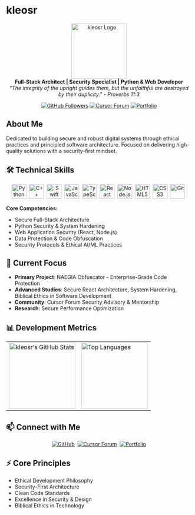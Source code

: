 # kleosr

<div align="center">
  <img src="https://i.ibb.co/tMy2cRkC/image-fx.png" alt="kleosr Logo" width="150" />
  <br/>
  <strong>Full-Stack Architect | Security Specialist | Python & Web Developer</strong>
  <br/>
  <em>"The integrity of the upright guides them, but the unfaithful are destroyed by their duplicity." - Proverbs 11:3</em>
  <p>
    <a href="https://github.com/kleosr"><img src="https://img.shields.io/github/followers/kleosr?label=Follow&style=social" alt="GitHub Followers"></a>
    <a href="https://forum.cursor.com/u/kleosr/summary"><img src="https://img.shields.io/badge/Cursor_Forum-Active-blue?style=flat-square" alt="Cursor Forum"></a>
    <a href="https://kleosr.surge.sh"><img src="https://img.shields.io/badge/Portfolio-Live-green?style=flat-square" alt="Portfolio"></a>
  </p>
</div>

## About Me

Dedicated to building secure and robust digital systems through ethical practices and principled software architecture. Focused on delivering high-quality solutions with a security-first mindset.

## 🛠️ Technical Skills

<p align="center">
  <img src="https://cdn.jsdelivr.net/gh/devicons/devicon/icons/python/python-original.svg" alt="Python" width="40" height="40"/>&nbsp;
  <img src="https://cdn.jsdelivr.net/gh/devicons/devicon/icons/cplusplus/cplusplus-original.svg" alt="C++" width="40" height="40"/>&nbsp;
  <img src="https://cdn.jsdelivr.net/gh/devicons/devicon/icons/swift/swift-original.svg" alt="Swift" width="40" height="40"/>&nbsp;
  <img src="https://cdn.jsdelivr.net/gh/devicons/devicon/icons/javascript/javascript-original.svg" alt="JavaScript" width="40" height="40"/>&nbsp;
  <img src="https://cdn.jsdelivr.net/gh/devicons/devicon/icons/typescript/typescript-original.svg" alt="TypeScript" width="40" height="40"/>&nbsp;
  <img src="https://cdn.jsdelivr.net/gh/devicons/devicon/icons/react/react-original-wordmark.svg" alt="React" width="40" height="40"/>&nbsp;
  <img src="https://cdn.jsdelivr.net/gh/devicons/devicon/icons/nodejs/nodejs-original-wordmark.svg" alt="Node.js" width="40" height="40"/>&nbsp;
  <img src="https://cdn.jsdelivr.net/gh/devicons/devicon/icons/html5/html5-original.svg" alt="HTML5" width="40" height="40"/>&nbsp;
  <img src="https://cdn.jsdelivr.net/gh/devicons/devicon/icons/css3/css3-original.svg" alt="CSS3" width="40" height="40"/>&nbsp;
  <img src="https://cdn.jsdelivr.net/gh/devicons/devicon/icons/git/git-original.svg" alt="Git" width="40" height="40"/>&nbsp;
  <!-- Add more icons as needed -->
</p>

**Core Competencies:**
*   Secure Full-Stack Architecture
*   Python Security & System Hardening
*   Web Application Security (React, Node.js)
*   Data Protection & Code Obfuscation
*   Security Protocols & Ethical AI/ML Practices

## 🚀 Current Focus

*   **Primary Project**: NAEGIA Obfuscator - Enterprise-Grade Code Protection
*   **Advanced Studies**: Secure React Architecture, System Hardening, Biblical Ethics in Software Development
*   **Community**: Cursor Forum Security Advisory & Mentorship
*   **Research**: Secure Performance Optimization

## 📊 Development Metrics

<div align="center">
  <table>
    <tr>
      <td><img height="180" src="https://github-readme-stats.vercel.app/api?username=kleosr&show_icons=true&theme=dark&hide_border=true&count_private=true&include_all_commits=true" alt="kleosr's GitHub Stats" /></td>
      <td><img height="180" src="https://github-readme-stats.vercel.app/api/top-langs/?username=kleosr&theme=dark&hide_border=true&langs_count=8" alt="Top Languages" /></td>
    </tr>
  </table>
</div>

## 📫 Connect with Me

<div align="center">
  <a href="https://github.com/kleosr"><img src="https://img.shields.io/badge/GitHub-Profile-black?style=flat-square&logo=github" alt="GitHub"></a>&nbsp;
  <a href="https://forum.cursor.com/u/kleosr/summary"><img src="https://img.shields.io/badge/Cursor_Forum-Profile-blue?style=flat-square" alt="Cursor Forum"></a>&nbsp;
  <a href="https://kleosr.surge.sh"><img src="https://img.shields.io/badge/Website-Portfolio-green?style=flat-square" alt="Portfolio"></a>
</div>

## ⚡ Core Principles

*   Ethical Development Philosophy
*   Security-First Architecture
*   Clean Code Standards
*   Excellence in Security & Design
*   Biblical Ethics in Technology
